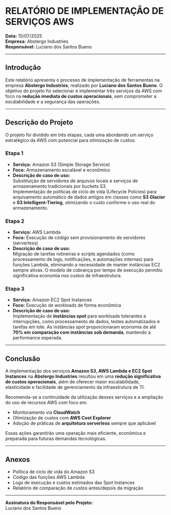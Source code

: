 # RELATÓRIO DE IMPLEMENTAÇÃO DE SERVIÇOS AWS

**Data:** 15/07/2025  
**Empresa:** Abstergo Industries  
**Responsável:** Luciano dos Santos Bueno

---

## Introdução

Este relatório apresenta o processo de implementação de ferramentas na empresa **Abstergo Industries**, realizado por **Luciano dos Santos Bueno**. O objetivo do projeto foi selecionar e implementar três serviços da AWS com foco na **redução imediata de custos operacionais**, sem comprometer a escalabilidade e a segurança das operações.

---

## Descrição do Projeto

O projeto foi dividido em três etapas, cada uma abordando um serviço estratégico da AWS com potencial para otimização de custos:

### Etapa 1
- **Serviço:** Amazon S3 (Simple Storage Service)  
- **Foco:** Armazenamento escalável e econômico  
- **Descrição de caso de uso:**  
  Substituição de servidores de arquivos locais e serviços de armazenamento tradicionais por buckets S3.  
  Implementação de políticas de ciclo de vida (Lifecycle Policies) para arquivamento automático de dados antigos em classes como **S3 Glacier** e **S3 Intelligent-Tiering**, otimizando o custo conforme o uso real do armazenamento.

### Etapa 2
- **Serviço:** AWS Lambda  
- **Foco:** Execução de código sem provisionamento de servidores (serverless)  
- **Descrição de caso de uso:**  
  Migração de tarefas rotineiras e scripts agendados (como processamento de logs, notificações, e automações internas) para funções Lambda, eliminando a necessidade de manter instâncias EC2 sempre ativas. O modelo de cobrança por tempo de execução permitiu significativa economia nos custos de infraestrutura.

### Etapa 3
- **Serviço:** Amazon EC2 Spot Instances  
- **Foco:** Execução de workloads de forma econômica  
- **Descrição de caso de uso:**  
  Implementação de **instâncias spot** para workloads tolerantes a interrupções, como processamento de dados, testes automatizados e tarefas em lote. As instâncias spot proporcionaram economia de até **70% em comparação com instâncias sob demanda**, mantendo a performance esperada.

---

## Conclusão

A implementação dos serviços **Amazon S3, AWS Lambda e EC2 Spot Instances** na **Abstergo Industries** resultou em uma **redução significativa de custos operacionais**, além de oferecer maior escalabilidade, elasticidade e facilidade de gerenciamento da infraestrutura de TI.

Recomenda-se a continuidade da utilização desses serviços e a ampliação do uso de recursos AWS com foco em:

- Monitoramento via **CloudWatch**
- Otimização de custos com **AWS Cost Explorer**
- Adoção de práticas de **arquitetura serverless** sempre que aplicável

Essas ações garantirão uma operação mais eficiente, econômica e preparada para futuras demandas tecnológicas.

---

## Anexos

- Política de ciclo de vida do Amazon S3  
- Código das funções AWS Lambda  
- Logs de execução e custos estimados das Spot Instances  
- Relatório de comparação de custos antes/depois da migração

---

**Assinatura do Responsável pelo Projeto:**  
Luciano dos Santos Bueno
